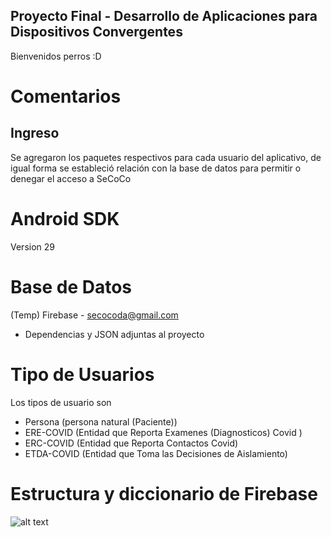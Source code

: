## Proyecto Final - Desarrollo de Aplicaciones para Dispositivos Convergentes

Bienvenidos perros :D

# Comentarios
## Ingreso
Se agregaron los paquetes respectivos para cada usuario del aplicativo, de igual forma se estableció
relación con la base de datos para permitir o denegar el acceso a SeCoCo

# Android SDK
Version 29
# Base de Datos
(Temp) Firebase - secocoda@gmail.com 
  - Dependencias y JSON adjuntas al proyecto

# Tipo de Usuarios
Los tipos de usuario son
- Persona (persona natural (Paciente))
- ERE-COVID (Entidad que Reporta Examenes (Diagnosticos) Covid )
- ERC-COVID (Entidad que Reporta Contactos Covid)
- ETDA-COVID (Entidad que Toma las Decisiones de Aislamiento)

# Estructura y diccionario de Firebase
![alt text](https://64.media.tumblr.com/e2802a5c4617acdb7057fce35e0ecfb4/669b12baca980b03-c0/s1280x1920/ffc8780c1d24f9a8bd13b909dedf346c969c11bf.png)
